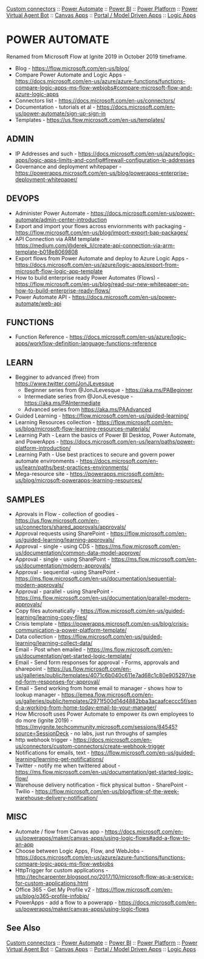 [Custom connectors](custom-connectors.md) :: [Power Automate](power-automate.md) :: [Power BI](power-bi.md) :: [Power Platform](power-platform.md) :: [Power Virtual Agent Bot](power-virtual-agent-bot.md) :: [Canvas Apps](powerapps-canvas.md) :: [Portal / Model Driven Apps](powerapps-portal.md) :: [Logic Apps](..\logicapps.md)

# POWER AUTOMATE

Renamed from Microsoft Flow at Ignite 2019 in October 2019 timeframe.

* Blog - https://flow.microsoft.com/en-us/blog/
* Compare Power Automate and Logic Apps - https://docs.microsoft.com/en-us/azure/azure-functions/functions-compare-logic-apps-ms-flow-webjobs#compare-microsoft-flow-and-azure-logic-apps
* Connectors list - https://docs.microsoft.com/en-us/connectors/
* Documentation - tutorials et al - https://docs.microsoft.com/en-us/power-automate/sign-up-sign-in
* Templates - https://us.flow.microsoft.com/en-us/templates/

## ADMIN

* IP Addresses and such - https://docs.microsoft.com/en-us/azure/logic-apps/logic-apps-limits-and-config#firewall-configuration-ip-addresses
* Governance and deployment whitepaper - https://powerapps.microsoft.com/en-us/blog/powerapps-enterprise-deployment-whitepaper/

## DEVOPS

* Administer Power Automate - https://docs.microsoft.com/en-us/power-automate/admin-center-introduction
* Export and import your flows across enviornments with packaging - https://flow.microsoft.com/en-us/blog/import-export-bap-packages/
* API Connection via ARM template - https://medium.com/@derek_li/create-api-connection-via-arm-template-b018e8069808
* Export flows from Power Automate and deploy to Azure Logic Apps - https://docs.microsoft.com/en-us/azure/logic-apps/export-from-microsoft-flow-logic-app-template
* How to build enterprise ready Power Automates (Flows) - https://flow.microsoft.com/en-us/blog/read-our-new-whitepaper-on-how-to-build-enterprise-ready-flows/
* Power Automate API - https://docs.microsoft.com/en-us/power-automate/web-api

## FUNCTIONS

* Function Reference - https://docs.microsoft.com/en-us/azure/logic-apps/workflow-definition-language-functions-reference

## LEARN

* Begginer to advanced (free) from https://www.twitter.com/JonJLevesque
  * Beginner series from @JonJLevesque - https://aka.ms/PABeginner
  * Intermediate series from @JonJLevesque - https://aka.ms/PAIntermediate
  * Advanced series from https://aka.ms/PAAdvanced
* Guided Learning - https://flow.microsoft.com/en-us/guided-learning/
* Learning Resources collection - https://flow.microsoft.com/en-us/blog/microsoft-flow-learning-resources-materials/
* Learning Path - Learn the basics of Power BI Desktop, Power Automate, and PowerApps - https://docs.microsoft.com/en-us/learn/paths/power-platform-introduction/
* Learning Path - Use best practices to secure and govern power automate environments - https://docs.microsoft.com/en-us/learn/paths/best-practices-environments/
* Mega-resource site - https://powerapps.microsoft.com/en-us/blog/microsoft-powerapps-learning-resources/

## SAMPLES

* Aprovals in Flow - collection of goodies - https://us.flow.microsoft.com/en-us/connectors/shared_approvals/approvals/
* Approval requests using SharePoint - https://flow.microsoft.com/en-us/guided-learning/learning-approvals/
* Approval - single - using CDS - https://ms.flow.microsoft.com/en-us/documentation/common-data-model-approve/
* Approval - single - using SharePoint - https://ms.flow.microsoft.com/en-us/documentation/modern-approvals/
* Approval - sequential -using SharePoint - https://ms.flow.microsoft.com/en-us/documentation/sequential-modern-approvals/ 
* Approval - parallel - using SharePoint - https://ms.flow.microsoft.com/en-us/documentation/parallel-modern-approvals/
* Copy files automatically - https://flow.microsoft.com/en-us/guided-learning/learning-copy-files/
* Crisis template - https://powerapps.microsoft.com/en-us/blog/crisis-communication-a-power-platform-template/
* Data collection - https://flow.microsoft.com/en-us/guided-learning/learning-collect-data/
* Email - Post when emailed - https://ms.flow.microsoft.com/en-us/documentation/get-started-logic-template/
* Email - Send form responses for approval - Forms, approvals and sharepoint - https://us.flow.microsoft.com/en-us/galleries/public/templates/4071c6b040c611e7ad68c1c80e905297/send-form-responses-for-approval/
* Email - Send working from home email to manager - shows how to lookup manager - https://emea.flow.microsoft.com/en-us/galleries/public/templates/2971f500d14d4882bba3acaafceccc5f/send-a-working-from-home-today-email-to-your-manager/
* How Microsoft uses Power Automate to empower its own employees to do more (ignite 2019) - https://myignite.techcommunity.microsoft.com/sessions/84545?source=SessionDeck - no labs, just run throughs of samples
* http webhook trigger - https://docs.microsoft.com/en-us/connectors/custom-connectors/create-webhook-trigger
* Notifications for emails, text - https://flow.microsoft.com/en-us/guided-learning/learning-get-notifications/
* Twitter - notify me when twittered about - https://ms.flow.microsoft.com/en-us/documentation/get-started-logic-flow/
* Warehouse delivery notification - flick physical button - SharePoint - Twilio - https://flow.microsoft.com/en-us/blog/flow-of-the-week-warehouse-delivery-notification/ 

## MISC

* Automate / flow from Canvas app - https://docs.microsoft.com/en-us/powerapps/maker/canvas-apps/using-logic-flows#add-a-flow-to-an-app
* Choose between Logic Apps, Flow, and WebJobs - https://docs.microsoft.com/en-us/azure/azure-functions/functions-compare-logic-apps-ms-flow-webjobs
* HttpTrigger for custom applications - http://techcarpenter.blogspot.no/2017/10/microsoft-flow-as-a-service-for-custom-applications.html
* Office 365 - Get My Profile v2 - https://flow.microsoft.com/en-us/blog/o365-profile-infobip/
* PowerApps - add a flow to a powerapp - https://docs.microsoft.com/en-us/powerapps/maker/canvas-apps/using-logic-flows

## See Also

[Custom connectors](custom-connectors.md) :: [Power Automate](power-automate.md) :: [Power BI](power-bi.md) :: [Power Platform](power-platform.md) :: [Power Virtual Agent Bot](power-virtual-agent-bot.md) :: [Canvas Apps](powerapps-canvas.md) :: [Portal / Model Driven Apps](powerapps-portal.md) :: [Logic Apps](..\logicapps.md)

